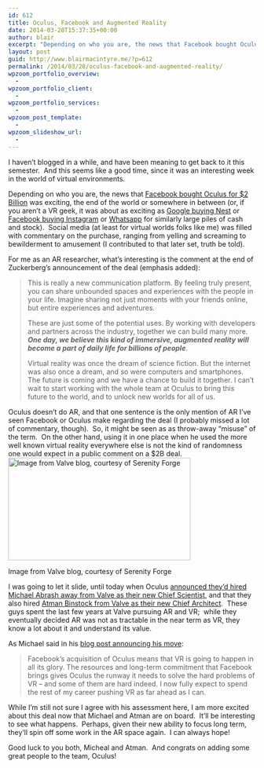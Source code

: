 ```yaml
---
id: 612
title: Oculus, Facebook and Augmented Reality
date: 2014-03-28T15:37:35+00:00
author: blair
excerpt: "Depending on who you are, the news that Facebook bought Oculus for $2 Billion was exciting, the end of the world or somewhere in between (or, if you aren't a VR geek, it was about as exciting as Google buying Nest or Facebook buying Instagram or Whatsapp for similarly large piles of cash and stock). "
layout: post
guid: http://www.blairmacintyre.me/?p=612
permalink: /2014/03/28/oculus-facebook-and-augmented-reality/
wpzoom_portfolio_overview:
  - 
wpzoom_portfolio_client:
  - 
wpzoom_portfolio_services:
  - 
wpzoom_post_template:
  - 
wpzoom_slideshow_url:
  - 
---
```

I haven&#8217;t blogged in a while, and have been meaning to get back to it this semester.  And this seems like a good time, since it was an interesting week in the world of virtual environments.

Depending on who you are, the news that [Facebook bought Oculus for $2 Billion](https://www.facebook.com/zuck/posts/10101319050523971) was exciting, the end of the world or somewhere in between (or, if you aren&#8217;t a VR geek, it was about as exciting as [Google buying Nest](https://investor.google.com/releases/2014/0113.html) or [Facebook buying Instagram](http://dealbook.nytimes.com/2012/04/09/facebook-buys-instagram-for-1-billion/?_php=true&_type=blogs&_r=0) or [Whatsapp](http://money.cnn.com/2014/02/19/technology/social/facebook-whatsapp/) for similarly large piles of cash and stock).  Social media (at least for virtual worlds folks like me) was filled with commentary on the purchase, ranging from yelling and screaming to bewilderment to amusement (I contributed to that later set, truth be told).

For me as an AR researcher, what&#8217;s interesting is the comment at the end of Zuckerberg&#8217;s announcement of the deal (emphasis added):

> This is really a new communication platform. By feeling truly present, you can share unbounded spaces and experiences with the people in your life. Imagine sharing not just moments with your friends online, but entire experiences and adventures.
> 
> These are just some of the potential uses. By working with developers and partners across the industry, together we can build many more. _**One day, we believe this kind of immersive, augmented reality will become a part of daily life for billions of people**_.
> 
> Virtual reality was once the dream of science fiction. But the internet was also once a dream, and so were computers and smartphones. The future is coming and we have a chance to build it together. I can&#8217;t wait to start working with the whole team at Oculus to bring this future to the world, and to unlock new worlds for all of us.

<div>
  Oculus doesn&#8217;t do AR, and that one sentence is the only mention of AR I&#8217;ve seen Facebook or Oculus make regarding the deal (I probably missed a lot of commentary, though).  So, it might be seen as as throw-away &#8220;misuse&#8221; of the term.  On the other hand, using it in one place when he used the more well known virtual reality everywhere else is not the kind of randomness one would expect in a public comment on a $2B deal.
</div>

<div style="width: 381px" class="wp-caption alignright">
  <img alt="Image from Valve blog, courtesy of Serenity Forge" src="http://s3.amazonaws.com/static.oculusvr.com/website/2014/03/room_small.jpg" width="371" height="209" />
  
  <p class="wp-caption-text">
    Image from Valve blog, courtesy of Serenity Forge
  </p>
</div>

<div>
  I was going to let it slide, until today when Oculus <a href="http://www.oculusvr.com/blog/introducing-michael-abrash-oculus-chief-scientist/">announced they&#8217;d hired Michael Abrash away from Valve as their new Chief Scientist</a>, and that they also hired <a href="http://www.oculusvr.com/blog/welcome-atman-binstock-chief-architect/">Atman Binstock from Valve as their new Chief Architect</a>.  These guys spent the last few years at Valve pursuing AR and VR;  while they eventually decided AR was not as tractable in the near term as VR, they know a lot about it and understand its value.
</div>

As Michael said in his [blog post announcing his move](http://www.oculusvr.com/blog/introducing-michael-abrash-oculus-chief-scientist/):

> Facebook&#8217;s acquisition of Oculus means that VR is going to happen in all its glory. The resources and long-term commitment that Facebook brings gives Oculus the runway it needs to solve the hard problems of VR – and some of them are hard indeed. I now fully expect to spend the rest of my career pushing VR as far ahead as I can.

While I&#8217;m still not sure I agree with his assessment here, I am more excited about this deal now that Michael and Atman are on board.  It&#8217;ll be interesting to see what happens.  Perhaps, given their new ability to focus long term, they&#8217;ll spin off some work in the AR space again.  I can always hope!

Good luck to you both, Micheal and Atman.  And congrats on adding some great people to the team, Oculus!